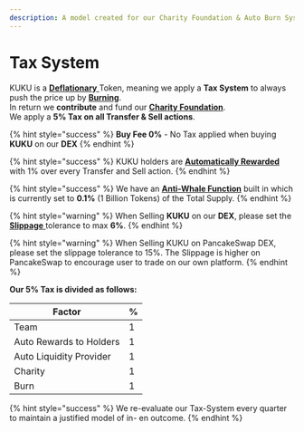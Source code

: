 ```yaml
---
description: A model created for our Charity Foundation & Auto Burn System
---
```


# Tax System

KUKU is a [**Deflationary** ](../../knowledge-center/glossary-and-vocab.md)Token, meaning we apply a **Tax System** to always push the price up by [**Burning**](../../knowledge-center/glossary-and-vocab.md). \
In return we **contribute** and fund our [**Charity Foundation**](../../knowledge-center/the-project/charity-foundation.md).\
We apply a **5% Tax on all Transfer & Sell actions**.

{% hint style="success" %}
**Buy Fee 0%** - No Tax applied when buying **KUKU** on our **DEX**
{% endhint %}

{% hint style="success" %}
KUKU holders are [**Automatically Rewarded**](../../knowledge-center/the-project/eco-system/use-cases/functions/auto-rewards.md) with 1% over every Transfer and Sell action.
{% endhint %}

{% hint style="success" %}
We have an [**Anti-Whale Function**](../../knowledge-center/the-project/eco-system/use-cases/functions/anti-whale.md) built in which is currently set to **0.1%** (1 Billion Tokens) of the Total Supply.
{% endhint %}

{% hint style="warning" %}
When Selling **KUKU** on our **DEX**, please set the [**Slippage** ](../../knowledge-center/glossary-and-vocab.md)tolerance to max **6%**.
{% endhint %}

{% hint style="warning" %}
When Selling KUKU on PancakeSwap DEX, please set the slippage tolerance to 15%. The Slippage is higher on PancakeSwap to encourage user to trade on our own platform.
{% endhint %}

**Our 5% Tax is divided as follows:**

| Factor                  | % |
| ----------------------- | - |
| Team                    | 1 |
| Auto Rewards to Holders | 1 |
| Auto Liquidity Provider | 1 |
| Charity                 | 1 |
| Burn                    | 1 |

{% hint style="success" %}
We re-evaluate our Tax-System every quarter to maintain a justified model of in- en outcome.
{% endhint %}
